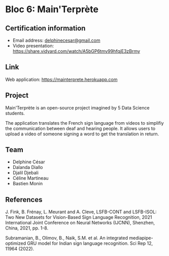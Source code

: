# Bloc 6: Main'Terprète

## Certification information
* Email address: delphinecesar@gmail.com
* Video presentation: https://share.vidyard.com/watch/A5bGP6tmv99hfqjE3zBrmy

## Link
Web application: https://mainterprete.herokuapp.com

## Project

Main'Terprète is an open-source project imagined by 5 Data Science students.

The application translates the French sign language from videos to simplifiy the communication between deaf and hearing people. It allows users to upload a video of someone signing a word to get the translation in return.

## Team
 * Delphine César
 * Dalanda Diallo
 * Djalil Djebali
 * Céline Martineau
 * Bastien Monin

## References

J. Fink, B. Frénay, L. Meurant and A. Cleve, LSFB-CONT and LSFB-ISOL: Two New Datasets for Vision-Based Sign Language Recognition, 2021 International Joint Conference on Neural Networks (IJCNN), Shenzhen, China, 2021, pp. 1-8.

Subramanian, B., Olimov, B., Naik, S.M. et al. An integrated mediapipe-optimized GRU model for Indian sign language recognition. Sci Rep 12, 11964 (2022).
